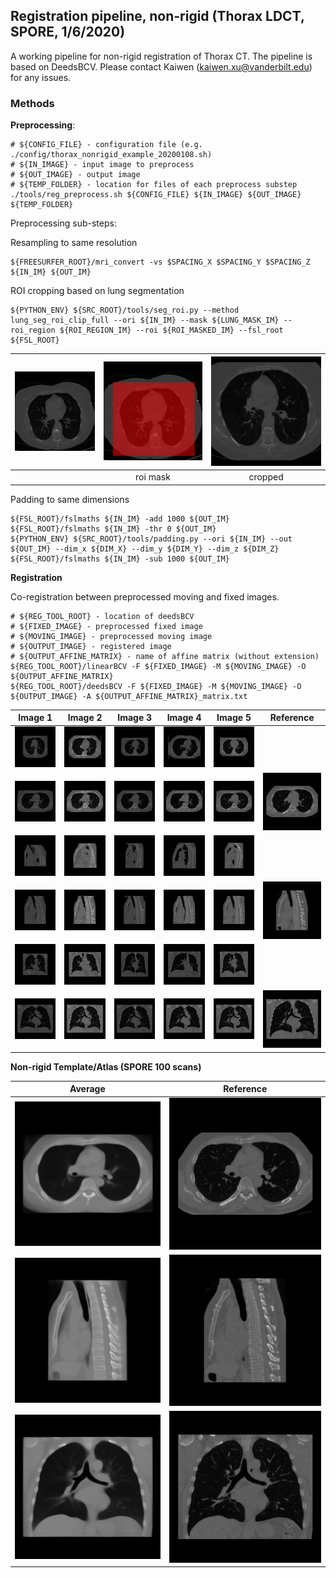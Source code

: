 ## Registration pipeline, non-rigid (Thorax LDCT, SPORE, 1/6/2020)

A working pipeline for non-rigid registration of Thorax CT. The pipeline is based on DeedsBCV.
Please contact Kaiwen (kaiwen.xu@vanderbilt.edu) for any issues.

### Methods

**Preprocessing**:

    # ${CONFIG_FILE} - configuration file (e.g. ./config/thorax_nonrigid_example_20200108.sh)
    # ${IN_IMAGE} - input image to preprocess
    # ${OUT_IMAGE} - output image
    # ${TEMP_FOLDER} - location for files of each preprocess substep  
    ./tools/reg_preprocess.sh ${CONFIG_FILE} ${IN_IMAGE} ${OUT_IMAGE} ${TEMP_FOLDER}
    
Preprocessing sub-steps:

Resampling to same resolution

    ${FREESURFER_ROOT}/mri_convert -vs $SPACING_X $SPACING_Y $SPACING_Z ${IN_IM} ${OUT_IM}
    
ROI cropping based on lung segmentation

    ${PYTHON_ENV} ${SRC_ROOT}/tools/seg_roi.py --method lung_seg_roi_clip_full --ori ${IN_IM} --mask ${LUNG_MASK_IM} --roi_region ${ROI_REGION_IM} --roi ${ROI_MASKED_IM} --fsl_root ${FSL_ROOT}
    
| ![moving_1_ori_A.png](./figs/moving_1_ori_A.png) |  ![moving_1_roi_mask_A.png](./figs/moving_1_roi_mask_A.png) | ![moving_1_roi_cropped_A.png](./figs/moving_1_roi_cropped_A.png) |
|:----------:|:-------------:|:------:|
|    |      roi mask      | cropped |
    
Padding to same dimensions

    ${FSL_ROOT}/fslmaths ${IN_IM} -add 1000 ${OUT_IM}
    ${FSL_ROOT}/fslmaths ${IN_IM} -thr 0 ${OUT_IM}
    ${PYTHON_ENV} ${SRC_ROOT}/tools/padding.py --ori ${IN_IM} --out ${OUT_IM} --dim_x ${DIM_X} --dim_y ${DIM_Y} --dim_z ${DIM_Z}
    ${FSL_ROOT}/fslmaths ${IN_IM} -sub 1000 ${OUT_IM}
    
**Registration**

Co-registration between preprocessed moving and fixed images.

    # ${REG_TOOL_ROOT} - location of deedsBCV
    # ${FIXED_IMAGE} - preprocessed fixed image
    # ${MOVING_IMAGE} - preprocessed moving image
    # ${OUTPUT_IMAGE} - registered image
    # ${OUTPUT_AFFINE_MATRIX} - name of affine matrix (without extension)
    ${REG_TOOL_ROOT}/linearBCV -F ${FIXED_IMAGE} -M ${MOVING_IMAGE} -O ${OUTPUT_AFFINE_MATRIX}
    ${REG_TOOL_ROOT}/deedsBCV -F ${FIXED_IMAGE} -M ${MOVING_IMAGE} -O ${OUTPUT_IMAGE} -A ${OUTPUT_AFFINE_MATRIX}_matrix.txt
    
|Image 1| Image 2 | Image 3 | Image 4 | Image 5 | Reference | 
|:---:|:---:|:---:|:---:|:---:|:---:|
|![ref_intens_clip_C](./figs/moving_1_A.png)| ![ref_intens_clip_C](./figs/moving_2_A.png) | ![ref_intens_clip_C](./figs/moving_3_A.png) | ![ref_intens_clip_C](./figs/moving_4_A.png) | ![ref_intens_clip_C](./figs/moving_5_A.png) |  |
|![ref_intens_clip_C](./figs/moving_1_registered_A.png)| ![ref_intens_clip_C](./figs/moving_2_registered_A.png) | ![ref_intens_clip_C](./figs/moving_3_registered_A.png) | ![ref_intens_clip_C](./figs/moving_4_registered_A.png) | ![ref_intens_clip_C](./figs/moving_5_registered_A.png) | ![ref_intens_clip_C](./figs/ref_roi_A.png) |
|![ref_intens_clip_C](./figs/moving_1_S.png)| ![ref_intens_clip_C](./figs/moving_2_S.png) | ![ref_intens_clip_C](./figs/moving_3_S.png) | ![ref_intens_clip_C](./figs/moving_4_S.png) | ![ref_intens_clip_C](./figs/moving_5_S.png) |  |
|![ref_intens_clip_C](./figs/moving_1_registered_S.png)| ![ref_intens_clip_C](./figs/moving_2_registered_S.png) | ![ref_intens_clip_C](./figs/moving_3_registered_S.png) | ![ref_intens_clip_C](./figs/moving_4_registered_S.png) | ![ref_intens_clip_C](./figs/moving_5_registered_S.png) | ![ref_intens_clip_C](./figs/ref_roi_S.png) |
|![ref_intens_clip_C](./figs/moving_1_C.png)| ![ref_intens_clip_C](./figs/moving_2_C.png) | ![ref_intens_clip_C](./figs/moving_3_C.png) | ![ref_intens_clip_C](./figs/moving_4_C.png) | ![ref_intens_clip_C](./figs/moving_5_C.png) |  |
|![ref_intens_clip_C](./figs/moving_1_registered_C.png)| ![ref_intens_clip_C](./figs/moving_2_registered_C.png) | ![ref_intens_clip_C](./figs/moving_3_registered_C.png) | ![ref_intens_clip_C](./figs/moving_4_registered_C.png) | ![ref_intens_clip_C](./figs/moving_5_registered_C.png) | ![ref_intens_clip_C](./figs/ref_roi_C.png) |


**Non-rigid Template/Atlas (SPORE 100 scans)**


| Average | Reference|
|:---:|:---:|
| ![ref_intens_clip_C](./figs/average_A.png) | ![ref_intens_clip_C](./figs/ref_roi_A.png) |
| ![ref_intens_clip_C](./figs/average_S.png) | ![ref_intens_clip_C](./figs/ref_roi_S.png) |
| ![ref_intens_clip_C](./figs/average_C.png) | ![ref_intens_clip_C](./figs/ref_roi_C.png) |
